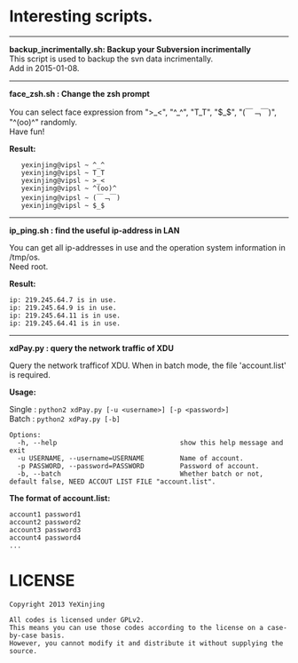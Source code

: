Interesting scripts.
=======
__________________
**backup_incrimentally.sh:   Backup your Subversion incrimentally**      
This script is used to backup the svn data incrimentally.       
Add in 2015-01-08.       
       
         
         
__________________
**face_zsh.sh :    Change the zsh prompt**    
        
You can select face expression from  "\>\_<", "^_^", "T\_T", "$_$", "(￣﹁￣)", "^(oo)^" randomly.                      
Have fun!
    
**Result:**     
       
       yexinjing@vipsl ~ ^_^         
       yexinjing@vipsl ~ T_T        
       yexinjing@vipsl ~ >_<         
       yexinjing@vipsl ~ ^(oo)^           
       yexinjing@vipsl ~ (￣﹁￣)       
       yexinjing@vipsl ~ $_$           
    

__________________
**ip_ping.sh :    find the useful ip-address in LAN**    
      
You can get all ip-addresses in use and the operation system information in /tmp/os.      
Need root.

**Result:**     

    ip: 219.245.64.7 is in use.
    ip: 219.245.64.9 is in use.
    ip: 219.245.64.11 is in use.
    ip: 219.245.64.41 is in use.
    

__________________
**xdPay.py :   query the network traffic of XDU**    
      
Query the network trafficof XDU. When in batch mode, the file 'account.list' is required.      
     
**Usage:**  
    
Single : `python2 xdPay.py [-u <username>] [-p <password>]`    
Batch : `python2 xdPay.py [-b]`

    Options:
      -h, --help                               show this help message and exit
      -u USERNAME, --username=USERNAME         Name of account.
      -p PASSWORD, --password=PASSWORD         Password of account.
      -b, --batch                              Whether batch or not, default false, NEED ACCOUT LIST FILE "account.list".
      
**The format of account.list:**     
    
    account1 password1    
    account2 password2    
    account3 password3    
    account4 password4    
    ...    


LICENSE       
============
               
    Copyright 2013 YeXinjing     
        
    All codes is licensed under GPLv2. 
    This means you can use those codes according to the license on a case-by-case basis.      
    However, you cannot modify it and distribute it without supplying the source.
